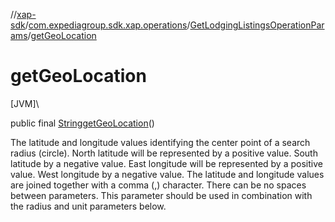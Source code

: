 //[xap-sdk](../../../index.md)/[com.expediagroup.sdk.xap.operations](../index.md)/[GetLodgingListingsOperationParams](index.md)/[getGeoLocation](get-geo-location.md)

# getGeoLocation

[JVM]\

public final [String](https://docs.oracle.com/javase/8/docs/api/java/lang/String.html)[getGeoLocation](get-geo-location.md)()

The latitude and longitude values identifying the center point of a search radius (circle).  North latitude will be represented by a positive value. South latitude by a negative value.  East longitude will be represented by a positive value. West longitude by a negative value.  The latitude and longitude values are joined together with a comma (,) character. There can be no spaces between parameters.  This parameter should be used in combination with the radius and unit parameters below.
